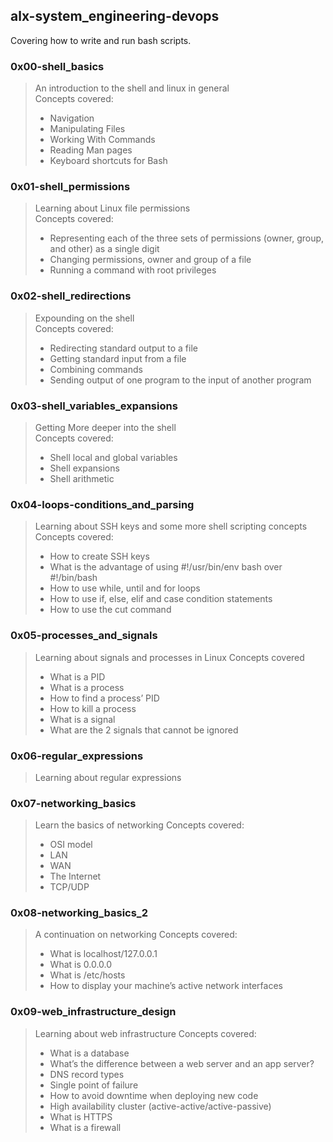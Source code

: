 ## alx-system_engineering-devops
Covering how to write and run bash scripts.

### 0x00-shell_basics
> An introduction to the shell and linux in general  
> Concepts covered:
> * Navigation
> * Manipulating Files
> * Working With Commands
> * Reading Man pages
> * Keyboard shortcuts for Bash

### 0x01-shell_permissions
> Learning about Linux file permissions  
> Concepts covered:
> *  Representing each of the three sets of permissions (owner, group, and other) as a single digit
> * Changing permissions, owner and group of a file
> * Running a command with root privileges

### 0x02-shell_redirections
> Expounding on the shell  
> Concepts covered:
> * Redirecting standard output to a file
> * Getting standard input from a file
> * Combining commands 
> * Sending output of one program to the input of another program

###  0x03-shell_variables_expansions
> Getting More deeper into the shell  
> Concepts covered:
> * Shell local and global variables
> * Shell expansions
> * Shell arithmetic

### 0x04-loops-conditions_and_parsing
> Learning about SSH keys and some more shell scripting concepts
> Concepts covered:
> * How to create SSH keys
> * What is the advantage of using #!/usr/bin/env bash over #!/bin/bash
> * How to use while, until and for loops
> * How to use if, else, elif and case condition statements
> * How to use the cut command

### 0x05-processes_and_signals
> Learning about signals and processes in Linux
> Concepts covered
> * What is a PID
> * What is a process
> * How to find a process’ PID
> * How to kill a process
> * What is a signal
> * What are the 2 signals that cannot be ignored

### 0x06-regular_expressions
> Learning about regular expressions

### 0x07-networking_basics
> Learn the basics of networking
> Concepts covered:
> * OSI model
> * LAN
> * WAN
> * The Internet
> * TCP/UDP

### 0x08-networking_basics_2
> A continuation on networking
> Concepts covered:
> * What is localhost/127.0.0.1
> * What is 0.0.0.0
> * What is /etc/hosts
> * How to display your machine’s active network interfaces

### 0x09-web_infrastructure_design
> Learning about web infrastructure
> Concepts covered:
> * What is a database
> * What’s the difference between a web server and an app server?
> * DNS record types
> * Single point of failure
> * How to avoid downtime when deploying new code
> * High availability cluster (active-active/active-passive)
> * What is HTTPS
> * What is a firewall
